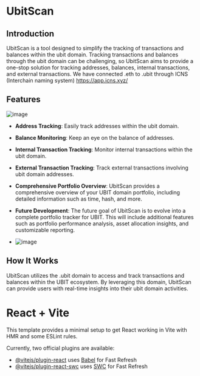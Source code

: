 # UbitScan

## Introduction

UbitScan is a tool designed to simplify the tracking of transactions and balances within the ubit domain. Tracking transactions and balances through the ubit domain can be challenging, so UbitScan aims to provide a one-stop solution for tracking addresses, balances, internal transactions, and external transactions. We have connected .eth to .ubit through ICNS (Interchain naming system) https://app.icns.xyz/


## Features

![image](https://github.com/ayushsingh82/NibiScan/assets/121667116/10f128d2-789f-4195-aee1-ef005e73d21e)



- **Address Tracking**: Easily track addresses within the ubit domain.
- **Balance Monitoring**: Keep an eye on the balance of addresses.
- **Internal Transaction Tracking**: Monitor internal transactions within the ubit domain.
- **External Transaction Tracking**: Track external transactions involving ubit domain addresses.
- **Comprehensive Portfolio Overview**: UbitScan provides a comprehensive overview of your UBIT domain portfolio, including detailed information such as time, hash, and more.
- **Future Development**: The future goal of UbitScan is to evolve into a complete portfolio tracker for UBIT. This will include additional features such as portfolio performance analysis, asset allocation insights, and customizable reporting.

- ![image](https://github.com/ayushsingh82/Ubit-Scan/assets/121667116/7c28a30c-0e45-449e-8d47-38089deb8052)





## How It Works

UbitScan utilizes the .ubit domain to access and track transactions and balances within the UBIT ecosystem. By leveraging this domain, UbitScan can provide users with real-time insights into their ubit domain activities.


# React + Vite

This template provides a minimal setup to get React working in Vite with HMR and some ESLint rules.

Currently, two official plugins are available:

- [@vitejs/plugin-react](https://github.com/vitejs/vite-plugin-react/blob/main/packages/plugin-react/README.md) uses [Babel](https://babeljs.io/) for Fast Refresh
- [@vitejs/plugin-react-swc](https://github.com/vitejs/vite-plugin-react-swc) uses [SWC](https://swc.rs/) for Fast Refresh
